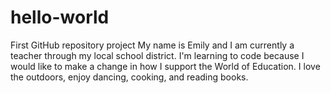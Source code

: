 # hello-world
First GitHub repository project
My name is Emily and I am currently a teacher through my local school district. I'm learning to code because I would like to make a change in how I support the World of Education. 
I love the outdoors, enjoy dancing, cooking, and reading books. 
